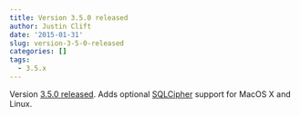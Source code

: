```yaml
---
title: Version 3.5.0 released
author: Justin Clift
date: '2015-01-31'
slug: version-3-5-0-released
categories: []
tags:
  - 3.5.x
---
```

Version [3.5.0 released](https://github.com/sqlitebrowser/sqlitebrowser/releases/tag/v3.5.0).  Adds optional [SQLCipher](https://www.zetetic.net/sqlcipher/) support for MacOS X and Linux.